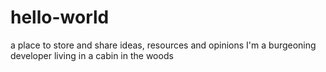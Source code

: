 # hello-world
a place to store and share ideas, resources and opinions
I'm a burgeoning developer living in a cabin in the woods
